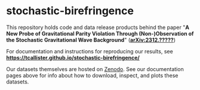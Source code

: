 # stochastic-birefringence

This repository holds code and data release products behind the paper "**A New Probe of Gravitational Parity Violation
Through (Non-)Observation of the Stochastic Gravitational Wave Background**" (**[arXiv:2312.?????]()**)

For documentation and instructions for reproducing our results, see **https://tcallister.github.io/stochastic-birefringence/**

Our datasets themselves are hosted on [Zenodo](https://zenodo.org/doi/10.5281/zenodo.10384997). See our documentation pages above for info about how to download, inspect, and plots these datasets.

